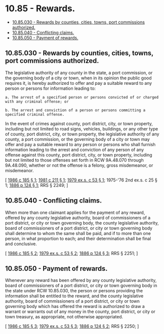 # 10.85 - Rewards.
* [10.85.030 - Rewards by counties, cities, towns, port commissions authorized.](#1085030---rewards-by-counties-cities-towns-port-commissions-authorized)
* [10.85.040 - Conflicting claims.](#1085040---conflicting-claims)
* [10.85.050 - Payment of rewards.](#1085050---payment-of-rewards)
## 10.85.030 - Rewards by counties, cities, towns, port commissions authorized.
The legislative authority of any county in the state, a port commission, or the governing body of a city or town, when in its opinion the public good requires it, is hereby authorized to offer and pay a suitable reward to any person or persons for information leading to:

    a. The arrest of a specified person or persons convicted of or charged with any criminal offense; or

    b. The arrest and conviction of a person or persons committing a specified criminal offense.

In the event of crimes against county, port district, city, or town property, including but not limited to road signs, vehicles, buildings, or any other type of county, port district, city, or town property, the legislative authority of any county, a port commission, or the governing body of a city or town may offer and pay a suitable reward to any person or persons who shall furnish information leading to the arrest and conviction of any person of any offense against this county, port district, city, or town property, including but not limited to those offenses set forth in RCW 9A.48.070 through 9A.48.090, whether or not the offense is a felony, gross misdemeanor, or misdemeanor.

\[ [1986 c 185 § 1](http://leg.wa.gov/CodeReviser/documents/sessionlaw/1986c185.pdf?cite=1986%20c%20185%20§%201); [1981 c 211 § 1](http://leg.wa.gov/CodeReviser/documents/sessionlaw/1981c211.pdf?cite=1981%20c%20211%20§%201); [1979 ex.s. c 53 § 1](http://leg.wa.gov/CodeReviser/documents/sessionlaw/1979ex1c53.pdf?cite=1979%20ex.s.%20c%2053%20§%201); 1975-'76 2nd ex.s. c 25 § 1; [1886 p 124 § 1](http://leg.wa.gov/CodeReviser/Pages/session_laws.aspx?cite=1886%20p%20124%20§%201); RRS § 2249; \]

## 10.85.040 - Conflicting claims.
When more than one claimant applies for the payment of any reward, offered by any county legislative authority, board of commissioners of a port district, or city or town governing body, the county legislative authority, board of commissioners of a port district, or city or town governing body shall determine to whom the same shall be paid, and if to more than one person, in what proportion to each; and their determination shall be final and conclusive.

\[ [1986 c 185 § 2](http://leg.wa.gov/CodeReviser/documents/sessionlaw/1986c185.pdf?cite=1986%20c%20185%20§%202); [1979 ex.s. c 53 § 2](http://leg.wa.gov/CodeReviser/documents/sessionlaw/1979ex1c53.pdf?cite=1979%20ex.s.%20c%2053%20§%202); [1886 p 124 § 3](http://leg.wa.gov/CodeReviser/Pages/session_laws.aspx?cite=1886%20p%20124%20§%203); RRS § 2251; \]

## 10.85.050 - Payment of rewards.
Whenever any reward has been offered by any county legislative authority, board of commissioners of a port district, or city or town governing body in the state under RCW 10.85.030, the person or persons providing the information shall be entitled to the reward, and the county legislative authority, board of commissioners of a port district, or city or town governing body which has offered the reward is authorized to draw a warrant or warrants out of any money in the county, port district, or city or town treasury, as appropriate, not otherwise appropriated.

\[ [1986 c 185 § 3](http://leg.wa.gov/CodeReviser/documents/sessionlaw/1986c185.pdf?cite=1986%20c%20185%20§%203); [1979 ex.s. c 53 § 3](http://leg.wa.gov/CodeReviser/documents/sessionlaw/1979ex1c53.pdf?cite=1979%20ex.s.%20c%2053%20§%203); [1886 p 124 § 2](http://leg.wa.gov/CodeReviser/Pages/session_laws.aspx?cite=1886%20p%20124%20§%202); RRS § 2250; \]

